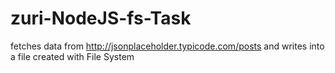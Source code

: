 # zuri-NodeJS-fs-Task
fetches data from http://jsonplaceholder.typicode.com/posts and writes into a file created with File System
